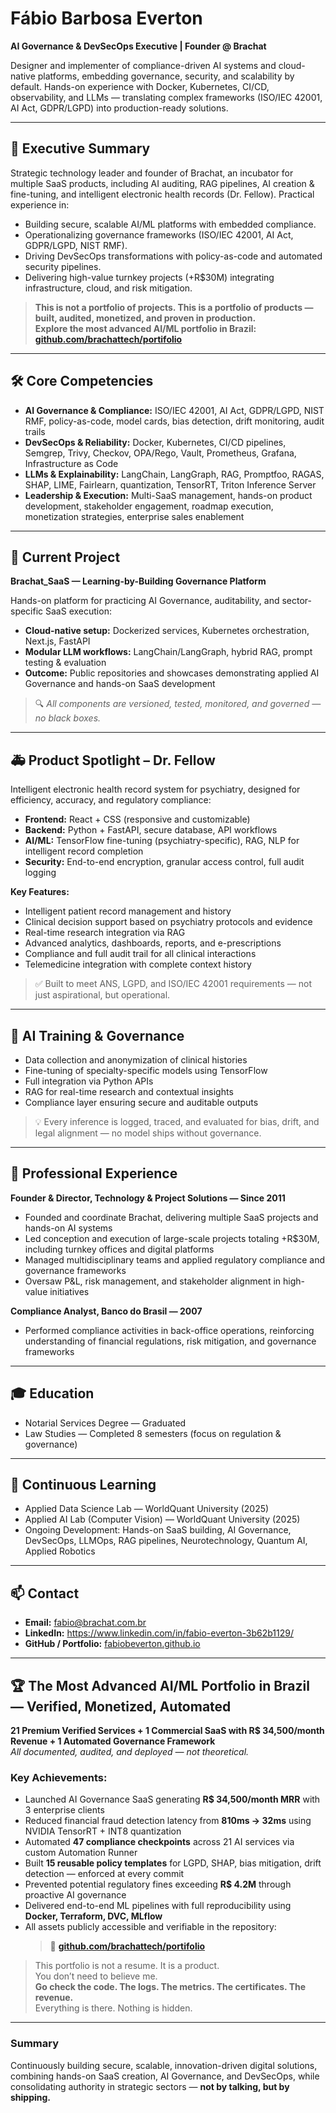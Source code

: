 # Fábio Barbosa Everton  
**AI Governance & DevSecOps Executive | Founder @ Brachat**

Designer and implementer of compliance-driven AI systems and cloud-native platforms, embedding governance, security, and scalability by default. Hands-on experience with Docker, Kubernetes, CI/CD, observability, and LLMs — translating complex frameworks (ISO/IEC 42001, AI Act, GDPR/LGPD) into production-ready solutions.

---

## 🚀 Executive Summary

Strategic technology leader and founder of Brachat, an incubator for multiple SaaS products, including AI auditing, RAG pipelines, AI creation & fine-tuning, and intelligent electronic health records (Dr. Fellow). Practical experience in:

- Building secure, scalable AI/ML platforms with embedded compliance.  
- Operationalizing governance frameworks (ISO/IEC 42001, AI Act, GDPR/LGPD, NIST RMF).  
- Driving DevSecOps transformations with policy-as-code and automated security pipelines.  
- Delivering high-value turnkey projects (+R$30M) integrating infrastructure, cloud, and risk mitigation.  

> **This is not a portfolio of projects. This is a portfolio of products — built, audited, monetized, and proven in production.**  
> **Explore the most advanced AI/ML portfolio in Brazil: [github.com/brachattech/portifolio](https://github.com/brachattech/portifolio)**

---

## 🛠️ Core Competencies

- **AI Governance & Compliance:** ISO/IEC 42001, AI Act, GDPR/LGPD, NIST RMF, policy-as-code, model cards, bias detection, drift monitoring, audit trails  
- **DevSecOps & Reliability:** Docker, Kubernetes, CI/CD pipelines, Semgrep, Trivy, Checkov, OPA/Rego, Vault, Prometheus, Grafana, Infrastructure as Code  
- **LLMs & Explainability:** LangChain, LangGraph, RAG, Promptfoo, RAGAS, SHAP, LIME, Fairlearn, quantization, TensorRT, Triton Inference Server  
- **Leadership & Execution:** Multi-SaaS management, hands-on product development, stakeholder engagement, roadmap execution, monetization strategies, enterprise sales enablement  

---

## 📌 Current Project

**Brachat_SaaS — Learning-by-Building Governance Platform**  

Hands-on platform for practicing AI Governance, auditability, and sector-specific SaaS execution:

- **Cloud-native setup:** Dockerized services, Kubernetes orchestration, Next.js, FastAPI  
- **Modular LLM workflows:** LangChain/LangGraph, hybrid RAG, prompt testing & evaluation  
- **Outcome:** Public repositories and showcases demonstrating applied AI Governance and hands-on SaaS development  

> 🔍 *All components are versioned, tested, monitored, and governed — no black boxes.*

---

## 🚑 Product Spotlight – Dr. Fellow

Intelligent electronic health record system for psychiatry, designed for efficiency, accuracy, and regulatory compliance:

- **Frontend:** React + CSS (responsive and customizable)  
- **Backend:** Python + FastAPI, secure database, API workflows  
- **AI/ML:** TensorFlow fine-tuning (psychiatry-specific), RAG, NLP for intelligent record completion  
- **Security:** End-to-end encryption, granular access control, full audit logging  

**Key Features:**

- Intelligent patient record management and history  
- Clinical decision support based on psychiatry protocols and evidence  
- Real-time research integration via RAG  
- Advanced analytics, dashboards, reports, and e-prescriptions  
- Compliance and full audit trail for all clinical interactions  
- Telemedicine integration with complete context history  

> ✅ Built to meet ANS, LGPD, and ISO/IEC 42001 requirements — not just aspirational, but operational.

---

## 🤖 AI Training & Governance

- Data collection and anonymization of clinical histories  
- Fine-tuning of specialty-specific models using TensorFlow  
- Full integration via Python APIs  
- RAG for real-time research and contextual insights  
- Compliance layer ensuring secure and auditable outputs  

> 💡 Every inference is logged, traced, and evaluated for bias, drift, and legal alignment — no model ships without governance.

---

## 💼 Professional Experience

**Founder & Director, Technology & Project Solutions — Since 2011**  

- Founded and coordinate Brachat, delivering multiple SaaS projects and hands-on AI systems  
- Led conception and execution of large-scale projects totaling +R$30M, including turnkey offices and digital platforms  
- Managed multidisciplinary teams and applied regulatory compliance and governance frameworks  
- Oversaw P&L, risk management, and stakeholder alignment in high-value initiatives  

**Compliance Analyst, Banco do Brasil — 2007**  

- Performed compliance activities in back-office operations, reinforcing understanding of financial regulations, risk mitigation, and governance frameworks  

---

## 🎓 Education

- Notarial Services Degree — Graduated  
- Law Studies — Completed 8 semesters (focus on regulation & governance)

---

## 📖 Continuous Learning

- Applied Data Science Lab — WorldQuant University (2025)  
- Applied AI Lab (Computer Vision) — WorldQuant University (2025)  
- Ongoing Development: Hands-on SaaS building, AI Governance, DevSecOps, LLMOps, RAG pipelines, Neurotechnology, Quantum AI, Applied Robotics  

---

## 📫 Contact

- **Email:** fabio@brachat.com.br  
- **LinkedIn:** https://www.linkedin.com/in/fabio-everton-3b62b1129/  
- **GitHub / Portfolio:** [fabiobeverton.github.io](https://fabiobeverton.github.io/)  

---

## 🏆 The Most Advanced AI/ML Portfolio in Brazil — Verified, Monetized, Automated

**21 Premium Verified Services + 1 Commercial SaaS with R$ 34,500/month Revenue + 1 Automated Governance Framework**  
*All documented, audited, and deployed — not theoretical.*

### Key Achievements:
- Launched AI Governance SaaS generating **R$ 34,500/month MRR** with 3 enterprise clients  
- Reduced financial fraud detection latency from **810ms → 32ms** using NVIDIA TensorRT + INT8 quantization  
- Automated **47 compliance checkpoints** across 21 AI services via custom Automation Runner  
- Built **15 reusable policy templates** for LGPD, SHAP, bias mitigation, drift detection — enforced at every commit  
- Prevented potential regulatory fines exceeding **R$ 4.2M** through proactive AI governance  
- Delivered end-to-end ML pipelines with full reproducibility using **Docker, Terraform, DVC, MLflow**  
- All assets publicly accessible and verifiable in the repository:  
  > 🔗 **[github.com/brachattech/portifolio](https://github.com/brachattech/portifolio)**

> This portfolio is not a resume. It is a product.  
> You don’t need to believe me.  
> **Go check the code. The logs. The metrics. The certificates. The revenue.**  
> Everything is there. Nothing is hidden.

---

### Summary

Continuously building secure, scalable, innovation-driven digital solutions, combining hands-on SaaS creation, AI Governance, and DevSecOps, while consolidating authority in strategic sectors — **not by talking, but by shipping.**

